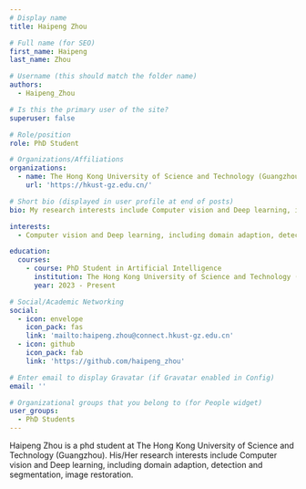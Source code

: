 ```yaml
---
# Display name
title: Haipeng Zhou

# Full name (for SEO)
first_name: Haipeng
last_name: Zhou

# Username (this should match the folder name)
authors:
  - Haipeng_Zhou

# Is this the primary user of the site?
superuser: false

# Role/position
role: PhD Student

# Organizations/Affiliations
organizations:
  - name: The Hong Kong University of Science and Technology (Guangzhou)
    url: 'https://hkust-gz.edu.cn/'

# Short bio (displayed in user profile at end of posts)
bio: My research interests include Computer vision and Deep learning, including domain adaption, detection and segmentation, image restoration.

interests:
  - Computer vision and Deep learning, including domain adaption, detection and segmentation, image restoration

education:
  courses:
    - course: PhD Student in Artificial Intelligence
      institution: The Hong Kong University of Science and Technology (Guangzhou)
      year: 2023 - Present

# Social/Academic Networking
social:
  - icon: envelope
    icon_pack: fas
    link: 'mailto:haipeng.zhou@connect.hkust-gz.edu.cn'
  - icon: github
    icon_pack: fab
    link: 'https://github.com/haipeng_zhou'

# Enter email to display Gravatar (if Gravatar enabled in Config)
email: ''

# Organizational groups that you belong to (for People widget)
user_groups:
  - PhD Students
---
```


Haipeng Zhou is a phd student at The Hong Kong University of Science and Technology (Guangzhou). His/Her research interests include Computer vision and Deep learning, including domain adaption, detection and segmentation, image restoration.

